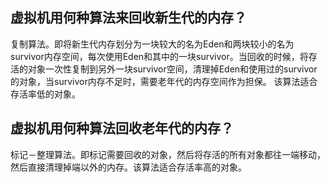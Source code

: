 ## 虚拟机用何种算法来回收新生代的内存？
复制算法。即将新生代内存划分为一块较大的名为Eden和两块较小的名为survivor内存空间，每次使用Eden和其中的一块survivor。当回收的时候，将存活的对象一次性复制到另外一块survivor空间，清理掉Eden和使用过的survivor的对象，当survivor内存不足时，需要老年代的内存空间作为担保。
该算法适合存活率低的对象。

## 虚拟机用何种算法回收老年代的内存？
标记－整理算法。即标记需要回收的对象，然后将存活的所有对象都往一端移动，然后直接清理掉端以外的内存。该算法适合存活率高的对象。
